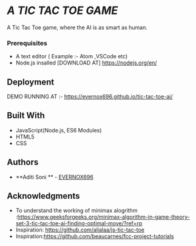 
# *A TIC TAC TOE GAME*
A Tic Tac Toe game, where the AI is as smart as human.

### Prerequisites
* A text editor ( Example :- Atom ,VSCode etc)
* Node.js insalled [DOWNLOAD AT] https://nodejs.org/en/


## Deployment

DEMO RUNNING AT :-  https://evernox696.github.io/tic-tac-toe-ai/

## Built With

* JavaScript(Node.js, ES6 Modules)
* HTML5
* CSS

## Authors

* **Aditi Soni **  - [EVERNOX696](https://github.com/EVERNOX696)

## Acknowledgments

* To understand the working of minimax alogrithm :https://www.geeksforgeeks.org/minimax-algorithm-in-game-theory-set-3-tic-tac-toe-ai-finding-optimal-move/?ref=rp 
* Inspiration: https://github.com/alialaa/js-tic-tac-toe
* Inspiration:https://github.com/beaucarnes/fcc-project-tutorials
